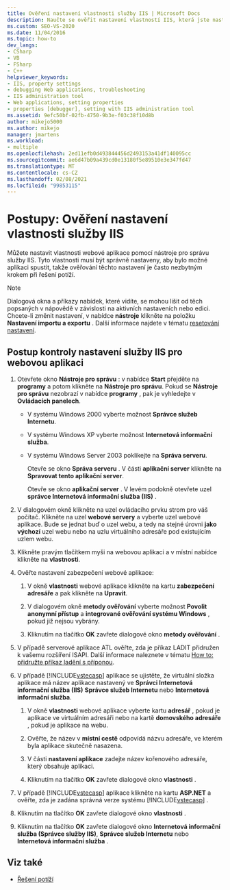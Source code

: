 ```yaml
---
title: Ověření nastavení vlastnosti služby IIS | Microsoft Docs
description: Naučte se ověřit nastavení vlastností IIS, která jste nastavili pro webovou aplikaci pomocí nástroje pro správu služby IIS.
ms.custom: SEO-VS-2020
ms.date: 11/04/2016
ms.topic: how-to
dev_langs:
- CSharp
- VB
- FSharp
- C++
helpviewer_keywords:
- IIS, property settings
- debugging Web applications, troubleshooting
- IIS administration tool
- Web applications, setting properties
- properties [debugger], setting with IIS administration tool
ms.assetid: 9efc50bf-02fb-4750-9b3e-f03c38f10d8b
author: mikejo5000
ms.author: mikejo
manager: jmartens
ms.workload:
- multiple
ms.openlocfilehash: 2ed11efb0d493844456d2493153a41df140095cc
ms.sourcegitcommit: ae6d47b09a439cd0e13180f5e89510e3e347fd47
ms.translationtype: MT
ms.contentlocale: cs-CZ
ms.lasthandoff: 02/08/2021
ms.locfileid: "99853115"
---
```

# <a name="how-to-verify-iis-property-settings"></a>Postupy: Ověření nastavení vlastnosti služby IIS

Můžete nastavit vlastnosti webové aplikace pomocí nástroje pro správu služby IIS. Tyto vlastnosti musí být správně nastaveny, aby bylo možné aplikaci spustit, takže ověřování těchto nastavení je často nezbytným krokem při řešení potíží.

> [!NOTE]
> Dialogová okna a příkazy nabídek, které vidíte, se mohou lišit od těch popsaných v nápovědě v závislosti na aktivních nastaveních nebo edici. Chcete-li změnit nastavení, v nabídce **nástroje** klikněte na položku **Nastavení importu a exportu** . Další informace najdete v tématu [resetování nastavení](../ide/environment-settings.md#reset-settings).

## <a name="to-check-iis-settings-for-the-web-application"></a>Postup kontroly nastavení služby IIS pro webovou aplikaci

1. Otevřete okno **Nástroje pro správu** : v nabídce **Start** přejděte na **programy** a potom klikněte na **Nástroje pro správu**. Pokud se **Nástroje pro správu** nezobrazí v nabídce **programy** , pak je vyhledejte v **Ovládacích panelech**.

   - V systému Windows 2000 vyberte možnost **Správce služeb Internetu**.

   - V systému Windows XP vyberte možnost **Internetová informační služba**.

   - V systému Windows Server 2003 poklikejte na **Správa serveru**.

        Otevře se okno **Správa serveru** . V části **aplikační server** klikněte na **Spravovat tento aplikační server**.

        Otevře se okno **aplikační server** . V levém podokně otevřete uzel **správce Internetová informační služba (IIS)** .

2. V dialogovém okně klikněte na uzel ovládacího prvku strom pro váš počítač. Klikněte na uzel **webové servery** a vyberte uzel webové aplikace. Bude se jednat buď o uzel webu, a tedy na stejné úrovni **jako výchozí** uzel webu nebo na uzlu virtuálního adresáře pod existujícím uzlem webu.

3. Klikněte pravým tlačítkem myši na webovou aplikaci a v místní nabídce klikněte na **vlastnosti**.

4. Ověřte nastavení zabezpečení webové aplikace:

   1. V okně **vlastnosti** webové aplikace klikněte na kartu **zabezpečení adresáře** a pak klikněte na **Upravit**.

   2. V dialogovém okně **metody ověřování** vyberte možnost **Povolit anonymní přístup** a **integrované ověřování systému Windows** , pokud již nejsou vybrány.

   3. Kliknutím na tlačítko **OK** zavřete dialogové okno **metody ověřování** .

5. V případě serverové aplikace ATL ověřte, zda je příkaz LADIT přidružen k vašemu rozšíření ISAPI. Další informace naleznete v tématu [How to: přidružte příkaz ladění s příponou](/previous-versions/ms165022(v=vs.100)).

6. V případě [!INCLUDE[vstecasp](../code-quality/includes/vstecasp_md.md)] aplikace se ujistěte, že virtuální složka aplikace má název aplikace nastavený ve **Správci Internetová informační služba (IIS)** **Správce služeb Internetu** nebo **Internetová informační služba**.

   1. V okně **vlastnosti** webové aplikace vyberte kartu **adresář** , pokud je aplikace ve virtuálním adresáři nebo na kartě **domovského adresáře** , pokud je aplikace na webu.

   2. Ověřte, že název v **místní cestě** odpovídá názvu adresáře, ve kterém byla aplikace skutečně nasazena.

   3. V části **nastavení aplikace** zadejte název kořenového adresáře, který obsahuje aplikaci.

   4. Kliknutím na tlačítko **OK** zavřete dialogové okno **vlastnosti** .

7. V případě [!INCLUDE[vstecasp](../code-quality/includes/vstecasp_md.md)] aplikace klikněte na kartu **ASP.NET** a ověřte, zda je zadána správná verze systému [!INCLUDE[vstecasp](../code-quality/includes/vstecasp_md.md)] .

8. Kliknutím na tlačítko **OK** zavřete dialogové okno **vlastnosti** .

9. Kliknutím na tlačítko **OK** zavřete dialogové okno **Internetová informační služba (Správce služby IIS)**, **Správce služeb Internetu** nebo **Internetová informační služba** .

## <a name="see-also"></a>Viz také

- [Řešení potíží](../debugger/debugging-web-applications-troubleshooting.md)